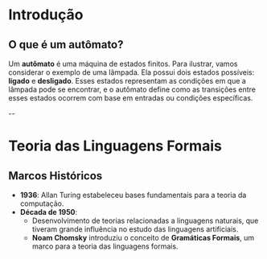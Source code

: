 # Introdução

## O que é um autômato?

Um **autômato** é uma máquina de estados finitos. Para ilustrar, vamos considerar o exemplo de uma lâmpada. Ela possui dois estados possíveis: **ligado** e **desligado**. Esses estados representam as condições em que a lâmpada pode se encontrar, e o autômato define como as transições entre esses estados ocorrem com base em entradas ou condições específicas.

--

# Teoria das Linguagens Formais

## Marcos Históricos

- **1936**: Allan Turing estabeleceu bases fundamentais para a teoria da computação.
- **Década de 1950**:
  - Desenvolvimento de teorias relacionadas a linguagens naturais, que tiveram grande influência no estudo das linguagens artificiais.
  - **Noam Chomsky** introduziu o conceito de **Gramáticas Formais**, um marco para a teoria das linguagens formais.
